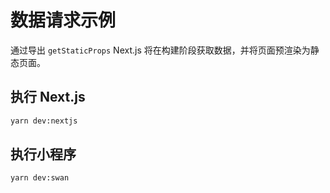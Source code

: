 # 数据请求示例

通过导出 `getStaticProps` Next.js 将在构建阶段获取数据，并将页面预渲染为静态页面。

## 执行 Next.js

```bash
yarn dev:nextjs
```

## 执行小程序

```bash
yarn dev:swan
```
